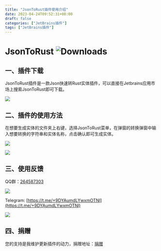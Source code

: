```yaml
---
title: "JsonToRust插件使用介绍"
date: 2023-04-24T09:52:31+08:00
draft: false
categories: ["JetBrains插件"]
tags: ["JetBrains插件"]
---
```


# JsonToRust   ![Downloads](https://img.shields.io/jetbrains/plugin/d/com.guohanlin.JsonToRust)

## 一、插件下载

JsonToRust插件是一款Json快速转Rust实体插件，可以直接在Jetbrains应用市场上搜索JsonToRust即可下载。

![](/images/jsontorust_1.png)

## 二、插件的使用方法

在想要生成实体的文件夹上右键，选择JsonToRust菜单，在弹窗的转换弹窗中输入想要转换的字符串和实体名称，点击确认即可生成实体。

![](/images/jsontorust_2.png)

![](/images/jsontorust_3.png)

## 三、使用反馈

QQ群：[264587303](https://jq.qq.com/?_wv=1027&k=96R8fd5v)

![](/images/qq_ercode.jpeg)

Telegram: [https://t.me/+9DYAumdLYwxmOTNl](https://t.me/+9DYAumdLYwxmOTNl)

![](/images/tg_ercode.jpeg)

## 四、捐赠

您的支持是我维护更新插件的动力，捐赠地址：[捐赠](https://rmondjone.github.io/%E5%85%B3%E4%BA%8E%E6%88%91/)

